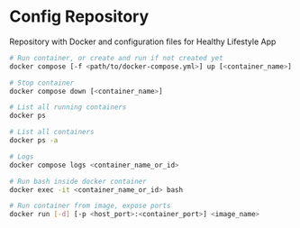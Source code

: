 # Config Repository

Repository with Docker and configuration files for Healthy Lifestyle App

```sh
# Run container, or create and run if not created yet
docker compose [-f <path/to/docker-compose.yml>] up [<container_name>] [--force-recreate] [-d]

# Stop container
docker compose down [<container_name>]

# List all running containers
docker ps

# List all containers
docker ps -a

# Logs
docker compose logs <container_name_or_id>

# Run bash inside docker container
docker exec -it <container_name_or_id> bash

# Run container from image, expose ports
docker run [-d] [-p <host_port>:<container_port>] <image_name>
```
